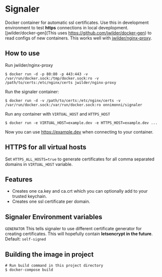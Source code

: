 # Signaler
Docker container for automatic ssl certificates. Use this in development environment to test **https** connections in local deveplopment. [jwilder/docker-gen](This uses https://github.com/jwilder/docker-gen) to read configs of new containers. This works well with [jwilder/nginx-proxy](https://github.com/jwilder/nginx-proxy).

## How to use

Run jwilder/nginx-proxy
```
$ docker run -d -p 80:80 -p 443:443 -v /var/run/docker.sock:/tmp/docker.sock:ro -v /path/to/certs:/etc/nginx/certs jwilder/nginx-proxy
```

Run the signaler container:
```
$ docker run -d -v /path/to/certs:/etc/nginx/certs -v /var/run/docker.sock:/var/run/docker.sock:ro onnimonni/signaler
```

Run any container with `VIRTUAL_HOST` and `HTTPS_HOST`
```
$ docker run -e VIRTUAL_HOST=example.dev -e HTTPS_HOST=example.dev ...
```

Now you can use https://example.dev when connecting to your container.

## HTTPS for all virtual hosts
Set ```HTTPS_ALL_HOSTS=true``` to generate certificates for all comma separated domains in ```VIRTUAL_HOST``` variable.

## Features
- Creates one ca.key and ca.crt which you can optionally add to your trusted keychain.
- Creates one ssl certificate per domain.

## Signaler Environment variables
``` GENERATOR ``` This tells signaler to use different certificate generator for creating certificates. This will hopefully contain **letsencrypt in the future**. Default: `self-signed`

## Building the image in project
```
# Run build command in this project directory
$ docker-compose build
```